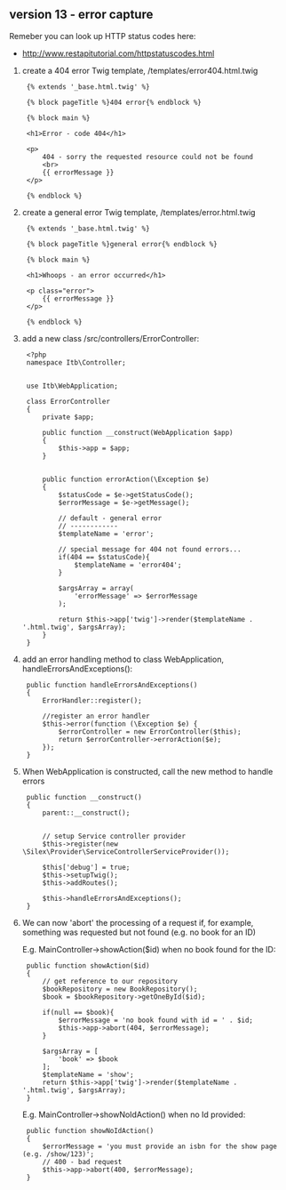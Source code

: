 
## version 13 - error capture

Remeber you can look up HTTP status codes here:

- http://www.restapitutorial.com/httpstatuscodes.html

1. create a 404 error Twig template, /templates/error404.html.twig

        {% extends '_base.html.twig' %}

        {% block pageTitle %}404 error{% endblock %}

        {% block main %}

        <h1>Error - code 404</h1>

        <p>
            404 - sorry the requested resource could not be found
            <br>
            {{ errorMessage }}
        </p>

        {% endblock %}

1. create a general error Twig template, /templates/error.html.twig

        {% extends '_base.html.twig' %}

        {% block pageTitle %}general error{% endblock %}

        {% block main %}

        <h1>Whoops - an error occurred</h1>

        <p class="error">
            {{ errorMessage }}
        </p>

        {% endblock %}


1. add a new class /src/controllers/ErrorController:

        <?php
        namespace Itb\Controller;


        use Itb\WebApplication;

        class ErrorController
        {
            private $app;

            public function __construct(WebApplication $app)
            {
                $this->app = $app;
            }


            public function errorAction(\Exception $e)
            {
                $statusCode = $e->getStatusCode();
                $errorMessage = $e->getMessage();

                // default - general error
                // ------------
                $templateName = 'error';

                // special message for 404 not found errors...
                if(404 == $statusCode){
                    $templateName = 'error404';
                }

                $argsArray = array(
                    'errorMessage' => $errorMessage
                );

                return $this->app['twig']->render($templateName . '.html.twig', $argsArray);
            }
        }



1. add an error handling method to class WebApplication, handleErrorsAndExceptions():


        public function handleErrorsAndExceptions()
        {
            ErrorHandler::register();

            //register an error handler
            $this->error(function (\Exception $e) {
                $errorController = new ErrorController($this);
                return $errorController->errorAction($e);
            });
        }

1. When WebApplication is constructed, call the new method to handle errors

        public function __construct()
        {
            parent::__construct();


            // setup Service controller provider
            $this->register(new \Silex\Provider\ServiceControllerServiceProvider());

            $this['debug'] = true;
            $this->setupTwig();
            $this->addRoutes();

            $this->handleErrorsAndExceptions();
        }

1. We can now 'abort' the processing of a request if, for example, something was requested but not found (e.g. no book for an ID)

    E.g. MainController->showAction($id) when no book found for the ID:

        public function showAction($id)
        {
            // get reference to our repository
            $bookRepository = new BookRepository();
            $book = $bookRepository->getOneById($id);

            if(null == $book){
                $errorMessage = 'no book found with id = ' . $id;
                $this->app->abort(404, $errorMessage);
            }

            $argsArray = [
                'book' => $book
            ];
            $templateName = 'show';
            return $this->app['twig']->render($templateName . '.html.twig', $argsArray);
        }

    E.g. MainController->showNoIdAction() when no Id provided:

        public function showNoIdAction()
        {
            $errorMessage = 'you must provide an isbn for the show page (e.g. /show/123)';
            // 400 - bad request
            $this->app->abort(400, $errorMessage);
        }